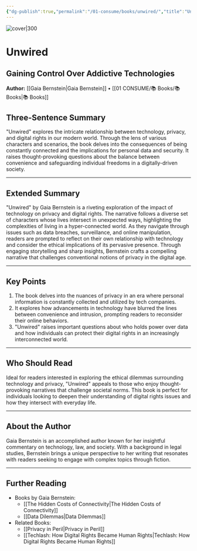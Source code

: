 ```yaml
---
{"dg-publish":true,"permalink":"/01-consume/books/unwired/","title":"Unwired","tags":["technology","privacy","digital-rights"]}
---
```



![cover|300](https://m.media-amazon.com/images/I/51kApFpSfPL._SL1500_.jpg)
# Unwired
## Gaining Control Over Addictive Technologies
**Author:** [[Gaia Bernstein\|Gaia Bernstein]] • [[01 CONSUME/📚 Books/📚 Books\|📚 Books]]
## Three-Sentence Summary
"Unwired" explores the intricate relationship between technology, privacy, and digital rights in our modern world. Through the lens of various characters and scenarios, the book delves into the consequences of being constantly connected and the implications for personal data and security. It raises thought-provoking questions about the balance between convenience and safeguarding individual freedoms in a digitally-driven society.

---

## Extended Summary
"Unwired" by Gaia Bernstein is a riveting exploration of the impact of technology on privacy and digital rights. The narrative follows a diverse set of characters whose lives intersect in unexpected ways, highlighting the complexities of living in a hyper-connected world. As they navigate through issues such as data breaches, surveillance, and online manipulation, readers are prompted to reflect on their own relationship with technology and consider the ethical implications of its pervasive presence. Through engaging storytelling and sharp insights, Bernstein crafts a compelling narrative that challenges conventional notions of privacy in the digital age.

---

## Key Points
1. The book delves into the nuances of privacy in an era where personal information is constantly collected and utilized by tech companies.
2. It explores how advancements in technology have blurred the lines between convenience and intrusion, prompting readers to reconsider their online behaviors.
3. "Unwired" raises important questions about who holds power over data and how individuals can protect their digital rights in an increasingly interconnected world.

---

## Who Should Read
Ideal for readers interested in exploring the ethical dilemmas surrounding technology and privacy, "Unwired" appeals to those who enjoy thought-provoking narratives that challenge societal norms. This book is perfect for individuals looking to deepen their understanding of digital rights issues and how they intersect with everyday life.

---

## About the Author
Gaia Bernstein is an accomplished author known for her insightful commentary on technology, law, and society. With a background in legal studies, Bernstein brings a unique perspective to her writing that resonates with readers seeking to engage with complex topics through fiction.

---

## Further Reading
- Books by Gaia Bernstein:
  - [[The Hidden Costs of Connectivity\|The Hidden Costs of Connectivity]]
  - [[Data Dilemmas\|Data Dilemmas]]
- Related Books:
  - [[Privacy in Peril\|Privacy in Peril]]
  - [[Techlash: How Digital Rights Became Human Rights\|Techlash: How Digital Rights Became Human Rights]]